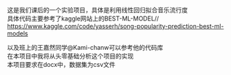 这是我们课后的一个实验项目，具体是利用线性回归拟合音乐流行度  
具体代码主要参考了kaggle网站上的BEST-ML-MODEL// https://www.kaggle.com/code/yasserh/song-popularity-prediction-best-ml-models  

以及班上的王嘉然同学@Kami-chanw可以参考他的代码库  
在本项目中我将从头零基础分析这个项目的实现  
本项目要求在docx中，数据集为csv文件  

